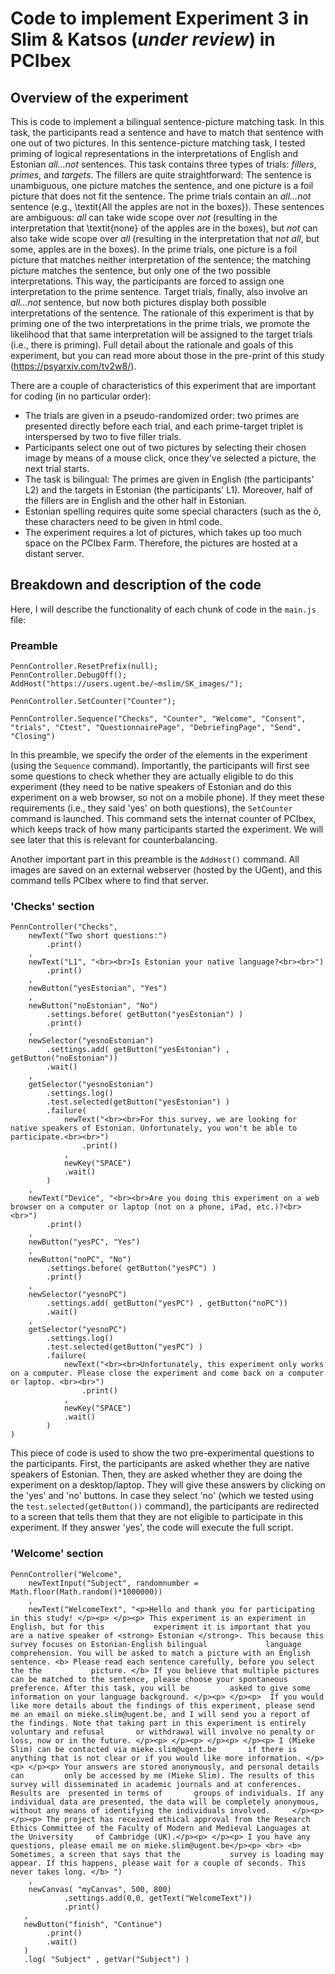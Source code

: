 Code to implement Experiment 3 in Slim & Katsos (*under review*) in PCIbex
===

## Overview of the experiment 
This is code to implement a bilingual sentence-picture matching task. In this task, the participants read a sentence and have to match that sentence with one out of two pictures. In this sentence-picture matching task, I tested priming of logical representations in the interpretations of English and Estonian *all...not* sentences. This task contains three types of trials: *fillers*, *primes*, and *targets*. The fillers are quite straightforward: The sentence is unambiguous, one picture matches the sentence, and one picture is a foil picture that does not fit the sentence. The prime trials contain an *all...not* sentence (e.g., \textit{All the apples are not in the boxes}). These sentences are ambiguous: *all* can take wide scope over *not* (resulting in the interpretation that \textit{none} of the apples are in the boxes), but *not* can also take wide scope over *all* (resulting in the interpretation that *not all*, but some, apples are in the boxes). In the prime trials, one picture is a foil picture that matches neither interpretation of the sentence; the matching picture matches the sentence, but only one of the two possible interpretations. This way, the participants are forced to assign one interpretation to the prime sentence. Target trials, finally, also involve an *all...not* sentence, but now both pictures display both possible interpretations of the sentence. The rationale of this experiment is that by priming one of the two interpretations in the prime trials, we promote the likelihood that that same interpretation will be assigned to the target trials (i.e., there is priming). Full detail about the rationale and goals of this experiment, but you can read more about those in the pre-print of this study (https://psyarxiv.com/tv2w8/).

There are a couple of characteristics of this experiment that are important for coding (in no particular order): 
- The trials are given in a pseudo-randomized order: two primes are presented directly before each trial, and each prime-target triplet is interspersed by two to five filler trials. 
- Participants select one out of two pictures by selecting their chosen image by means of a mouse click, once they've selected a picture, the next trial starts.
- The task is bilingual: The primes are given in English (the participants' L2) and the targets in Estonian (the participants' L1). Moreover, half of the fillers are in English and the other half in Estonian.
- Estonian spelling requires quite some special characters (such as the õ, these characters need to be given in html code. 
- The experiment requires a lot of pictures, which takes up too much space on the PCIbex Farm. Therefore, the pictures are hosted at a distant server.

## Breakdown and description of the code
Here, I will describe the functionality of each chunk of code in the `main.js` file:

### Preamble
```
PennController.ResetPrefix(null);
PennController.DebugOff();
AddHost("https://users.ugent.be/~mslim/SK_images/");

PennController.SetCounter("Counter");

PennController.Sequence("Checks", "Counter", "Welcome", "Consent", "trials", "Ctest", "QuestionnairePage", "DebriefingPage", "Send", "Closing")
```

In this preamble, we specify the order of the elements in the experiment (using the `Sequence` command). Importantly, the participants will first see some questions to check whether they are actually eligible to do this experiment (they need to be native speakers of Estonian and do this experiment on a web browser, so not on a mobile phone). If they meet these requirements (i.e., they said 'yes' on both questions), the `SetCounter` command is launched. This command sets the internat counter of PCIbex, which keeps track of how many participants started the experiment. We will see later that this is relevant for counterbalancing.

Another important part in this preamble is the `AddHost()` command. All images are saved on an external webserver (hosted by the UGent), and this command tells PCIbex where to find that server. 

### 'Checks' section
```
PennController("Checks",
    newText("Two short questions:")
        .print()
    ,
    newText("L1", "<br><br>Is Estonian your native language?<br><br>")
        .print()
    ,
    newButton("yesEstonian", "Yes")
    ,
    newButton("noEstonian", "No")
        .settings.before( getButton("yesEstonian") )
        .print()
    ,
    newSelector("yesnoEstonian")
        .settings.add( getButton("yesEstonian") , getButton("noEstonian"))
        .wait()
    ,
    getSelector("yesnoEstonian")
        .settings.log()
        .test.selected(getButton("yesEstonian") )
        .failure(
            newText("<br><br>For this survey, we are looking for native speakers of Estonian. Unfortunately, you won't be able to participate.<br><br>")
                .print()
            ,
            newKey("SPACE")
            .wait()
        )
    ,
    newText("Device", "<br><br>Are you doing this experiment on a web browser on a computer or laptop (not on a phone, iPad, etc.)?<br><br>")
        .print()
    ,
    newButton("yesPC", "Yes")
    ,
    newButton("noPC", "No")
        .settings.before( getButton("yesPC") )
        .print()
    ,
    newSelector("yesnoPC")
        .settings.add( getButton("yesPC") , getButton("noPC"))
        .wait()
    ,
    getSelector("yesnoPC")
        .settings.log()
        .test.selected(getButton("yesPC") )
        .failure(
            newText("<br><br>Unfortunately, this experiment only works on a computer. Please close the experiment and come back on a computer or laptop. <br><br>")
                .print()
            ,
            newKey("SPACE")
            .wait()
        )         
)
```
This piece of code is used to show the two pre-experimental questions to the participants. First, the participants are asked whether they are native speakers of Estonian. Then, they are asked whether they are doing the experiment on a desktop/laptop. They will give these answers by clicking on the 'yes' and 'no' buttons. In case they select 'no' (which we tested using the `test.selected(getButton())` command), the participants are redirected to a screen that tells them that they are not eligible to participate in this experiment. If they answer 'yes', the code will execute the full script. 

### 'Welcome' section
```
PennController("Welcome",
    newTextInput("Subject", randomnumber = Math.floor(Math.random()*1000000))             
    ,
    newText("WelcomeText", "<p>Hello and thank you for participating in this study! </p><p> </p><p> This experiment is an experiment in English, but for this           experiment it is important that you are a native speaker of <strong> Estonian </strong>. This because this survey focuses on Estonian-English bilingual             language comprehension. You will be asked to match a picture with an English sentence. <b> Please read each sentence carefully, before you select the the           picture. </b> If you believe that multiple pictures can be matched to the sentence, please choose your spontaneous preference. After this task, you will be         asked to give some information on your language background. </p><p> </p><p>  If you would like more details about the findings of this experiment, please send     me an email on mieke.slim@ugent.be, and I will send you a report of the findings. Note that taking part in this experiment is entirely voluntary and refusal       or withdrawal will involve no penalty or loss, now or in the future. </p><p> </p><p> </p><p> </p><p> I (Mieke Slim) can be contacted via mieke.slim@ugent.be       if there is anything that is not clear or if you would like more information. </p><p> </p><p> Your answers are stored anonymously, and personal details can         only be accessed by me (Mieke Slim). The results of this survey will disseminated in academic journals and at conferences. Results are  presented in terms of       groups of individuals. If any individual data are presented, the data will be completely anonymous, without any means of identifying the individuals involved.     </p><p> </p><p> The project has received ethical approval from the Research Ethics Committee of the Faculty of Modern and Medieval Languages at the University     of Cambridge (UK).</p><p> </p><p> I you have any questions, please email me on mieke.slim@ugent.be</p><p> <br> <b> Sometimes, a screen that says that the           survey is loading may appear. If this happens, please wait for a couple of seconds. This never takes long. </b> ")
    ,
    newCanvas( "myCanvas", 500, 800)
            .settings.add(0,0, getText("WelcomeText"))
            .print()
   ,
   newButton("finish", "Continue")
        .print()
        .wait()  
   )
   .log( "Subject" , getVar("Subject") )    
```
